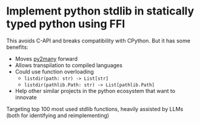 # Implement python stdlib in statically typed python using FFI

This avoids C-API and breaks compatibility with CPython. But it has some benefits:

* Moves [py2many](http://github.com/py2many/py2many) forward
* Allows transpilation to compiled languages
* Could use function overloading 
  * `listdir(path: str) -> List[str]`
  * `listdir(pathlib.Path: str) -> List[pathlib.Path]`
* Help other similar projects in the python ecosystem that want to innovate

Targeting top 100 most used stdlib functions, heavily assisted by LLMs (both for identifying and
reimplementing)
